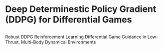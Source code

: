 # Deep Determinestic Policy Gradient (DDPG) for Differential Games
##
Robust DDPG Reinforcement Learning Differential Game Guidance in Low-Thrust, Multi-Body Dynamical Environments

